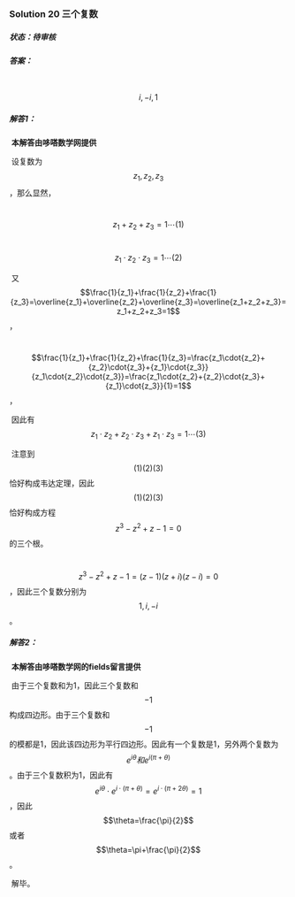 ### Solution 20 三个复数

##### 状态：待审核

##### 答案：

​    $$i,-i,1$$

##### 解答1：

​    **本解答由哆嗒数学网提供**

​    设复数为$$z_1,z_2,z_3$$，那么显然，

​    $$z_1+z_2+z_3=1\cdots(1)$$

​    $$z_1\cdot{z_2}\cdot{z_3}=1\cdots(2)$$

​    又$$\frac{1}{z_1}+\frac{1}{z_2}+\frac{1}{z_3}=\overline{z_1}+\overline{z_2}+\overline{z_3}=\overline{z_1+z_2+z_3}=z_1+z_2+z_3=1$$，

​    $$\frac{1}{z_1}+\frac{1}{z_2}+\frac{1}{z_3}=\frac{z_1\cdot{z_2}+{z_2}\cdot{z_3}+{z_1}\cdot{z_3}}{z_1\cdot{z_2}\cdot{z_3}}=\frac{z_1\cdot{z_2}+{z_2}\cdot{z_3}+{z_1}\cdot{z_3}}{1}=1$$，

​    因此有$$z_1\cdot{z_2}+{z_2}\cdot{z_3}+{z_1}\cdot{z_3}=1\cdots(3)$$

​    注意到$$(1)(2)(3)$$恰好构成韦达定理，因此$$(1)(2)(3)$$恰好构成方程$$z^3-z^2+z-1=0$$的三个根。

​    $$z^3-z^2+z-1=(z-1)(z+i)(z-i)=0$$，因此三个复数分别为$$1,i,-i$$。

##### 解答2：    

​    **本解答由哆嗒数学网的fields留言提供**

​    由于三个复数和为1，因此三个复数和$$-1$$构成四边形。由于三个复数和$$-1$$的模都是1，因此该四边形为平行四边形。因此有一个复数是1，另外两个复数为$$e^{i\theta}和e^{i(\pi+\theta)}$$。由于三个复数积为1，因此有$$e^{i\theta}\cdot{e^{i\cdot(\pi+\theta)}=e^{i\cdot(\pi+2\theta)}=1}$$，因此$$\theta=\frac{\pi}{2}$$或者$$\theta=\pi+\frac{\pi}{2}$$。

​    解毕。